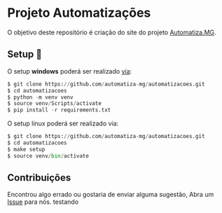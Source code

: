 Projeto Automatizações
===

O objetivo deste repositório é criação do site do projeto [Automatiza.MG](https://www.planejamento.mg.gov.br/automatizamg).

## Setup :open_book:

O setup **windows** poderá ser realizado [via](google.com):

```Python
$ git clone https://github.com/automatiza-mg/automatizacoes.git
$ cd automatizacoes
$ python -m venv venv
$ source venv/Scripts/activate
$ pip install -r requirements.txt
```

O setup linux poderá ser realizado via:

```Python
$ git clone https://github.com/automatiza-mg/automatizacoes.git
$ cd automatizacoes
$ make setup
$ source venv/bin/activate
```

## Contribuições

Encontrou algo errado ou gostaria de enviar alguma sugestão,
Abra um [Issue](https://github.com/automatiza-mg/automatizacoes/issues) para nós.
testando
